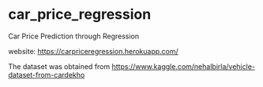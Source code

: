 # car_price_regression
Car Price Prediction through Regression

website: https://carpriceregression.herokuapp.com/




The dataset was obtained from https://www.kaggle.com/nehalbirla/vehicle-dataset-from-cardekho
